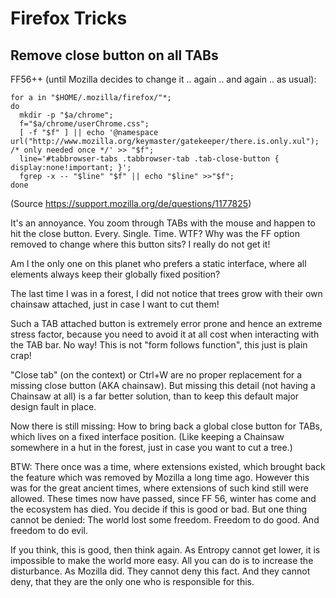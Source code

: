 # Firefox Tricks

## Remove close button on all TABs

FF56++ (until Mozilla decides to change it .. again .. and again .. as usual):
```
for a in "$HOME/.mozilla/firefox/"*;
do
  mkdir -p "$a/chrome";
  f="$a/chrome/userChrome.css";
  [ -f "$f" ] || echo '@namespace url("http://www.mozilla.org/keymaster/gatekeeper/there.is.only.xul"); /* only needed once */' >> "$f";
  line='#tabbrowser-tabs .tabbrowser-tab .tab-close-button { display:none!important; }';
  fgrep -x -- "$line" "$f" || echo "$line" >>"$f";
done
```
(Source https://support.mozilla.org/de/questions/1177825)

It's an annoyance.  You zoom through TABs with the mouse and happen to hit the close button.  Every. Single. Time.
WTF?  Why was the FF option removed to change where this button sits?  I really do not get it!

Am I the only one on this planet who prefers a static interface, where all elements always keep their globally fixed position?

The last time I was in a forest, I did not notice that trees grow with their own chainsaw attached, just in case I want to cut them!

Such a TAB attached button is extremely error prone and hence an extreme stress factor, because you need to avoid it at all cost
when interacting with the TAB bar.  No way!  This is not "form follows function", this just is plain crap!

"Close tab" (on the context) or Ctrl+W are no proper replacement for a missing close button (AKA chainsaw).
But missing this detail (not having a Chainsaw at all) is a far better solution,
than to keep this default major design fault in place.

Now there is still missing:  How to bring back a global close button for TABs, which lives on a fixed interface position.
(Like keeping a Chainsaw somewhere in a hut in the forest, just in case you want to cut a tree.)

BTW: There once was a time, where extensions existed, which brought back the feature which was removed by Mozilla a long time ago.  However this was for the great ancient times, where extensions of such kind still were allowed.  These times now have
passed, since FF 56, winter has come and the ecosystem has died.  You decide if this is good or bad.
But one thing cannot be denied:  The world lost some freedom.  Freedom to do good.  And freedom to do evil.

If you think, this is good, then think again.  As Entropy cannot get lower, it is impossible to make the world more easy.
All you can do is to increase the disturbance.
As Mozilla did.  They cannot deny this fact.  And they cannot deny, that they are the only one who is responsible for this.
